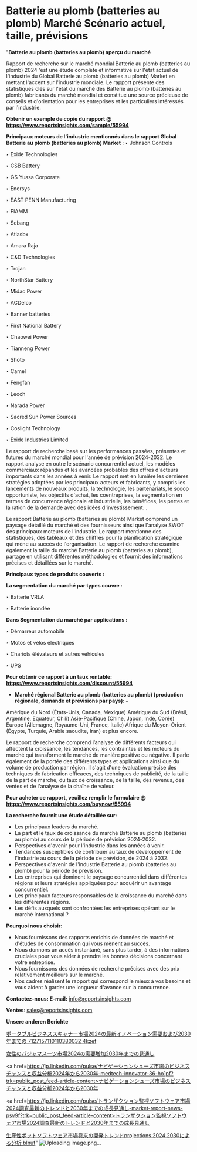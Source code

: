 # Batterie au plomb (batteries au plomb) Marché Scénario actuel, taille, prévisions

"<strong>Batterie au plomb (batteries au plomb) aperçu du marché</strong>

Rapport de recherche sur le marché mondial Batterie au plomb (batteries au plomb) 2024 'est une étude complète et informative sur l'état actuel de l'industrie du Global Batterie au plomb (batteries au plomb) Market en mettant l'accent sur l'industrie mondiale. Le rapport présente des statistiques clés sur l'état du marché des Batterie au plomb (batteries au plomb) fabricants du marché mondial et constitue une source précieuse de conseils et d'orientation pour les entreprises et les particuliers intéressés par l'industrie.

<strong>Obtenir un exemple de copie du rapport @ <a href=https://www.reportsinsights.com/sample/55994>https://www.reportsinsights.com/sample/55994</a></strong>

<strong>Principaux moteurs de l'industrie mentionnés dans le rapport Global Batterie au plomb (batteries au plomb) Market</strong> :
‣ Johnson Controls

‣ Exide Technologies

‣ CSB Battery

‣ GS Yuasa Corporate

‣ Enersys

‣ EAST PENN Manufacturing

‣ FIAMM

‣ Sebang

‣ Atlasbx

‣ Amara Raja

‣ C&D Technologies

‣ Trojan

‣ NorthStar Battery

‣ Midac Power

‣ ACDelco

‣ Banner batteries

‣ First National Battery

‣ Chaowei Power

‣ Tianneng Power

‣ Shoto

‣ Camel

‣ Fengfan

‣ Leoch

‣ Narada Power

‣ Sacred Sun Power Sources

‣ Coslight Technology

‣ Exide Industries Limited

Le rapport de recherche basé sur les performances passées, présentes et futures du marché mondial pour l'année de prévision 2024-2032. Le rapport analyse en outre le scénario concurrentiel actuel, les modèles commerciaux répandus et les avancées probables des offres d'acteurs importants dans les années à venir. Le rapport met en lumière les dernières stratégies adoptées par les principaux acteurs et fabricants, y compris les lancements de nouveaux produits, la technologie, les partenariats, le scoop opportuniste, les objectifs d'achat, les coentreprises, la segmentation en termes de concurrence régionale et industrielle, les bénéfices, les pertes et la ration de la demande avec des idées d'investissement. .

Le rapport Batterie au plomb (batteries au plomb) Market comprend un paysage détaillé du marché et des fournisseurs ainsi que l'analyse SWOT des principaux moteurs de l'industrie. Le rapport mentionne des statistiques, des tableaux et des chiffres pour la planification stratégique qui mène au succès de l'organisation. Le rapport de recherche examine également la taille du marché Batterie au plomb (batteries au plomb), partage en utilisant différentes méthodologies et fournit des informations précises et détaillées sur le marché.

<strong>Principaux types de produits couverts :</strong>

<strong>La segmentation du marché par types couvre :</strong>

‣ Batterie VRLA

‣ Batterie inondée

<strong>Dans Segmentation du marché par applications :</strong>

‣ Démarreur automobile

‣ Motos et vélos électriques

‣ Chariots élévateurs et autres véhicules

‣ UPS

<strong>Pour obtenir ce rapport à un taux rentable: <a href=https://www.reportsinsights.com/discount/55994>https://www.reportsinsights.com/discount/55994</a></strong>
<ul>
  <li><strong>Marché régional Batterie au plomb (batteries au plomb) (production régionale, demande et prévisions par pays): -</strong></li>
</ul>
Amérique du Nord (États-Unis, Canada, Mexique)
Amérique du Sud (Brésil, Argentine, Equateur, Chili)
Asie-Pacifique (Chine, Japon, Inde, Corée)
Europe (Allemagne, Royaume-Uni, France, Italie)
Afrique du Moyen-Orient (Égypte, Turquie, Arabie saoudite, Iran) et plus encore.

Le rapport de recherche comprend l’analyse de différents facteurs qui affectent la croissance, les tendances, les contraintes et les moteurs du marché qui transforment le marché de manière positive ou négative. Il parle également de la portée des différents types et applications ainsi que du volume de production par région. Il s'agit d'une évaluation précise des techniques de fabrication efficaces, des techniques de publicité, de la taille de la part de marché, du taux de croissance, de la taille, des revenus, des ventes et de l'analyse de la chaîne de valeur.

<strong>Pour acheter ce rapport, veuillez remplir le formulaire @   <a href=https://www.reportsinsights.com/buynow/55994>https://www.reportsinsights.com/buynow/55994</a></strong>

<strong>La recherche fournit une étude détaillée sur:</strong>
<ul>
  <li>Les principaux leaders du marché.</li>
  <li>La part et le taux de croissance du marché Batterie au plomb (batteries au plomb) au cours de la période de prévision 2024-2032.</li>
  <li>Perspectives d'avenir pour l'industrie dans les années à venir.</li>
  <li>Tendances susceptibles de contribuer au taux de développement de l'industrie au cours de la période de prévision, de 2024 à 2032.</li>
  <li>Perspectives d'avenir de l'industrie Batterie au plomb (batteries au plomb) pour la période de prévision.</li>
  <li>Les entreprises qui dominent le paysage concurrentiel dans différentes régions et leurs stratégies appliquées pour acquérir un avantage concurrentiel.</li>
  <li>Les principaux facteurs responsables de la croissance du marché dans les différentes régions.</li>
  <li>Les défis auxquels sont confrontées les entreprises opérant sur le marché international ?</li>
</ul>
<strong>Pourquoi nous choisir:</strong>
<ul>
  <li>Nous fournissons des rapports enrichis de données de marché et d'études de consommation qui vous mènent au succès.</li>
  <li>Nous donnons un accès instantané, sans plus tarder, à des informations cruciales pour vous aider à prendre les bonnes décisions concernant votre entreprise.</li>
  <li>Nous fournissons des données de recherche précises avec des prix relativement meilleurs sur le marché.</li>
  <li>Nos cadres réalisent le rapport qui correspond le mieux à vos besoins et vous aident à garder une longueur d'avance sur la concurrence.</li>
</ul>
<strong>Contactez-nous:
</strong><strong>E-mail:</strong> <a href=mailto:info@reportsinsights.com>info@reportsinsights.com</a>

<strong>Ventes</strong>: <a href=mailto:sales@reportsinsights.com>sales@reportsinsights.com</a>

<strong>Unsere anderen Berichte</strong>

<a href=https://www.linkedin.com/pulse/ポータブルビジネススキャナー市場2024の最新イノベーション需要および2030年までの-7127157110110380032-4kzef/>ポータブルビジネススキャナー市場2024の最新イノベーション需要および2030年までの 7127157110110380032 4kzef</a>

<a href=https://www.linkedin.com/pulse/女性のパジャマスーツ市場2024の需要増加2030年までの見通し-tribunal-analytics-360-vhtqf/>女性のパジャマスーツ市場2024の需要増加2030年までの見通し</a>

<a href=https://jp.linkedin.com/pulse/ナビゲーションシューズ市場のビジネスチャンスと収益分析2024年から2030年-medtech-innovator-36-ho1pf?trk=public_post_feed-article-content>ナビゲーションシューズ市場のビジネスチャンスと収益分析2024年から2030年</a>

<a href=https://jp.linkedin.com/pulse/トランザクション監視ソフトウェア市場2024調査最新のトレンドと2030年までの成長見通し-market-report-news-psv9f?trk=public_post_feed-article-content>トランザクション監視ソフトウェア市場2024調査最新のトレンドと2030年までの成長見通し</a>

<a href=https://www.linkedin.com/pulse/生産性ボットソフトウェア市場将来の開発トレンドprojections-2024-2030による分析-blnuf/>生産性ボットソフトウェア市場将来の開発トレンドprojections 2024 2030による分析 blnuf</a>"
![Uploading image.png…]()
